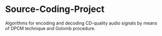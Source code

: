 # Source-Coding-Project
Algorithms for encoding and decoding CD-quality audio signals by means of DPCM technique and Golomb procedure.
